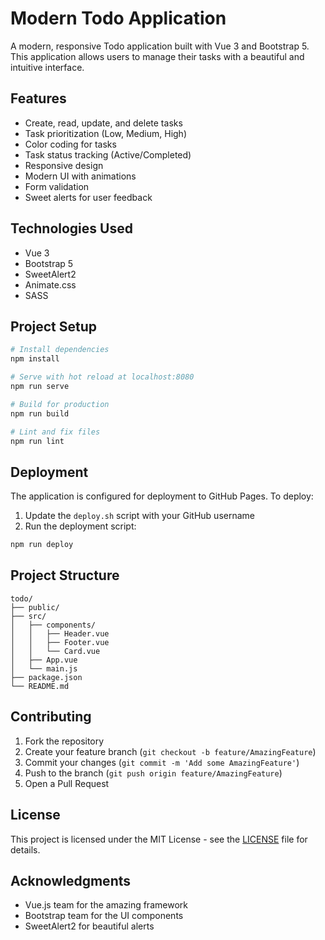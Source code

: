 # Modern Todo Application

A modern, responsive Todo application built with Vue 3 and Bootstrap 5. This application allows users to manage their tasks with a beautiful and intuitive interface.

## Features

- Create, read, update, and delete tasks
- Task prioritization (Low, Medium, High)
- Color coding for tasks
- Task status tracking (Active/Completed)
- Responsive design
- Modern UI with animations
- Form validation
- Sweet alerts for user feedback

## Technologies Used

- Vue 3
- Bootstrap 5
- SweetAlert2
- Animate.css
- SASS

## Project Setup

```bash
# Install dependencies
npm install

# Serve with hot reload at localhost:8080
npm run serve

# Build for production
npm run build

# Lint and fix files
npm run lint
```

## Deployment

The application is configured for deployment to GitHub Pages. To deploy:

1. Update the `deploy.sh` script with your GitHub username
2. Run the deployment script:
```bash
npm run deploy
```

## Project Structure

```
todo/
├── public/
├── src/
│   ├── components/
│   │   ├── Header.vue
│   │   ├── Footer.vue
│   │   └── Card.vue
│   ├── App.vue
│   └── main.js
├── package.json
└── README.md
```

## Contributing

1. Fork the repository
2. Create your feature branch (`git checkout -b feature/AmazingFeature`)
3. Commit your changes (`git commit -m 'Add some AmazingFeature'`)
4. Push to the branch (`git push origin feature/AmazingFeature`)
5. Open a Pull Request

## License

This project is licensed under the MIT License - see the [LICENSE](LICENSE) file for details.

## Acknowledgments

- Vue.js team for the amazing framework
- Bootstrap team for the UI components
- SweetAlert2 for beautiful alerts
